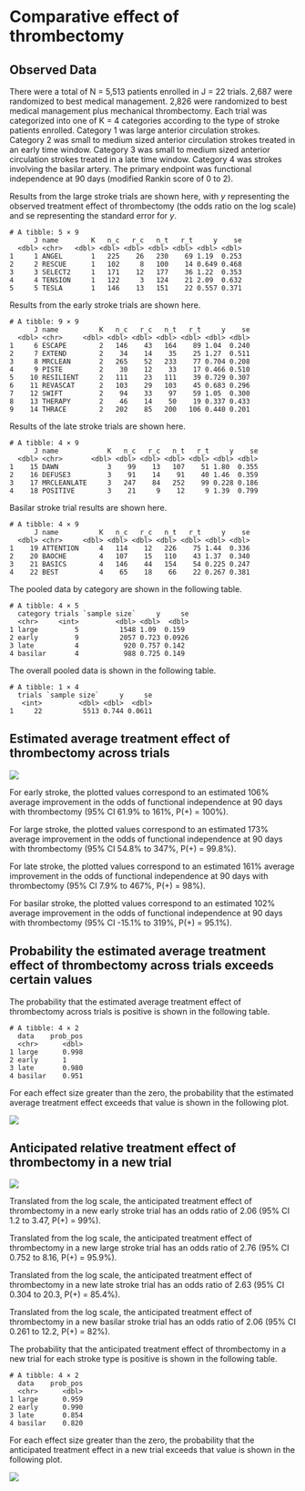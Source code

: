 # Comparative effect of thrombectomy


## Observed Data

There were a total of N = 5,513 patients enrolled in J = 22 trials.
2,687 were randomized to best medical management. 2,826 were randomized
to best medical management plus mechanical thrombectomy. Each trial was
categorized into one of K = 4 categories according to the type of stroke
patients enrolled. Category 1 was large anterior circulation strokes.
Category 2 was small to medium sized anterior circulation strokes
treated in an early time window. Category 3 was small to medium sized
anterior circulation strokes treated in a late time window. Category 4
was strokes involving the basilar artery. The primary endpoint was
functional independence at 90 days (modified Rankin score of 0 to 2).

Results from the large stroke trials are shown here, with $y$
representing the observed treatment effect of thrombectomy (the odds
ratio on the log scale) and $\text{se}$ representing the standard error
for $y$.

    # A tibble: 5 × 9
          J name        K   n_c   r_c   n_t   r_t     y    se
      <dbl> <chr>   <dbl> <dbl> <dbl> <dbl> <dbl> <dbl> <dbl>
    1     1 ANGEL       1   225    26   230    69 1.19  0.253
    2     2 RESCUE      1   102     8   100    14 0.649 0.468
    3     3 SELECT2     1   171    12   177    36 1.22  0.353
    4     4 TENSION     1   122     3   124    21 2.09  0.632
    5     5 TESLA       1   146    13   151    22 0.557 0.371

Results from the early stroke trials are shown here.

    # A tibble: 9 × 9
          J name          K   n_c   r_c   n_t   r_t     y    se
      <dbl> <chr>     <dbl> <dbl> <dbl> <dbl> <dbl> <dbl> <dbl>
    1     6 ESCAPE        2   146    43   164    89 1.04  0.240
    2     7 EXTEND        2    34    14    35    25 1.27  0.511
    3     8 MRCLEAN       2   265    52   233    77 0.704 0.208
    4     9 PISTE         2    30    12    33    17 0.466 0.510
    5    10 RESILIENT     2   111    23   111    39 0.729 0.307
    6    11 REVASCAT      2   103    29   103    45 0.683 0.296
    7    12 SWIFT         2    94    33    97    59 1.05  0.300
    8    13 THERAPY       2    46    14    50    19 0.337 0.433
    9    14 THRACE        2   202    85   200   106 0.440 0.201

Results of the late stroke trials are shown here.

    # A tibble: 4 × 9
          J name            K   n_c   r_c   n_t   r_t     y    se
      <dbl> <chr>       <dbl> <dbl> <dbl> <dbl> <dbl> <dbl> <dbl>
    1    15 DAWN            3    99    13   107    51 1.80  0.355
    2    16 DEFUSE3         3    91    14    91    40 1.46  0.359
    3    17 MRCLEANLATE     3   247    84   252    99 0.228 0.186
    4    18 POSITIVE        3    21     9    12     9 1.39  0.799

Basilar stroke trial results are shown here.

    # A tibble: 4 × 9
          J name          K   n_c   r_c   n_t   r_t     y    se
      <dbl> <chr>     <dbl> <dbl> <dbl> <dbl> <dbl> <dbl> <dbl>
    1    19 ATTENTION     4   114    12   226    75 1.44  0.336
    2    20 BAOCHE        4   107    15   110    43 1.37  0.340
    3    21 BASICS        4   146    44   154    54 0.225 0.247
    4    22 BEST          4    65    18    66    22 0.267 0.381

The pooled data by category are shown in the following table.

    # A tibble: 4 × 5
      category trials `sample size`     y     se
      <chr>     <int>         <dbl> <dbl>  <dbl>
    1 large         5          1548 1.09  0.159 
    2 early         9          2057 0.723 0.0926
    3 late          4           920 0.757 0.142 
    4 basilar       4           988 0.725 0.149 

The overall pooled data is shown in the following table.

    # A tibble: 1 × 4
      trials `sample size`     y     se
       <int>         <dbl> <dbl>  <dbl>
    1     22          5513 0.744 0.0611

## Estimated average treatment effect of thrombectomy across trials

![](images/density_posterior.png)

For early stroke, the plotted values correspond to an estimated 106%
average improvement in the odds of functional independence at 90 days
with thrombectomy (95% CI 61.9% to 161%, P(+) = 100%).

For large stroke, the plotted values correspond to an estimated 173%
average improvement in the odds of functional independence at 90 days
with thrombectomy (95% CI 54.8% to 347%, P(+) = 99.8%).

For late stroke, the plotted values correspond to an estimated 161%
average improvement in the odds of functional independence at 90 days
with thrombectomy (95% CI 7.9% to 467%, P(+) = 98%).

For basilar stroke, the plotted values correspond to an estimated 102%
average improvement in the odds of functional independence at 90 days
with thrombectomy (95% CI -15.1% to 319%, P(+) = 95.1%).

## Probability the estimated average treatment effect of thrombectomy across trials exceeds certain values

The probability that the estimated average treatment effect of
thrombectomy across trials is positive is shown in the following table.

    # A tibble: 4 × 2
      data    prob_pos
      <chr>      <dbl>
    1 large      0.998
    2 early      1    
    3 late       0.980
    4 basilar    0.951

For each effect size greater than the zero, the probability that the
estimated average treatment effect exceeds that value is shown in the
following plot.

![](images/ccdf_posterior.png)

## Anticipated relative treatment effect of thrombectomy in a new trial

![](images/density_predictive.png)

Translated from the log scale, the anticipated treatment effect of
thrombectomy in a new early stroke trial has an odds ratio of 2.06 (95%
CI 1.2 to 3.47, P(+) = 99%).

Translated from the log scale, the anticipated treatment effect of
thrombectomy in a new large stroke trial has an odds ratio of 2.76 (95%
CI 0.752 to 8.16, P(+) = 95.9%).

Translated from the log scale, the anticipated treatment effect of
thrombectomy in a new late stroke trial has an odds ratio of 2.63 (95%
CI 0.304 to 20.3, P(+) = 85.4%).

Translated from the log scale, the anticipated treatment effect of
thrombectomy in a new basilar stroke trial has an odds ratio of 2.06
(95% CI 0.261 to 12.2, P(+) = 82%).

The probability that the anticipated treatment effect of thrombectomy in
a new trial for each stroke type is positive is shown in the following
table.

    # A tibble: 4 × 2
      data    prob_pos
      <chr>      <dbl>
    1 large      0.959
    2 early      0.990
    3 late       0.854
    4 basilar    0.820

For each effect size greater than the zero, the probability that the
anticipated treatment effect in a new trial exceeds that value is shown
in the following plot.

![](images/ccdf_predictive.png)
